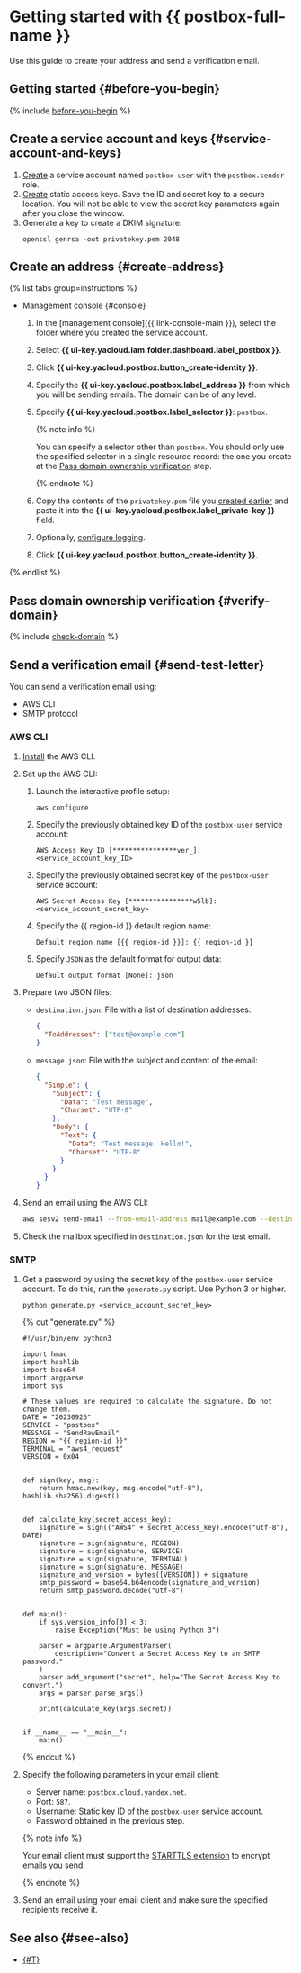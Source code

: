 # Getting started with {{ postbox-full-name }}

Use this guide to create your address and send a verification email.

## Getting started {#before-you-begin}

{% include [before-you-begin](../_tutorials/_tutorials_includes/before-you-begin.md) %}

## Create a service account and keys {#service-account-and-keys}

1. [Create](../iam/operations/sa/create.md) a service account named `postbox-user` with the `postbox.sender` role.
1. [Create](../iam/operations/sa/create-access-key.md) static access keys. Save the ID and secret key to a secure location. You will not be able to view the secret key parameters again after you close the window.
1. Generate a key to create a DKIM signature:
    ```
    openssl genrsa -out privatekey.pem 2048
    ```

## Create an address {#create-address}

{% list tabs group=instructions %}

- Management console {#console}

    1. In the [management console]({{ link-console-main }}), select the folder where you created the service account.
    1. Select **{{ ui-key.yacloud.iam.folder.dashboard.label_postbox }}**.
    1. Click **{{ ui-key.yacloud.postbox.button_create-identity }}**.
    1. Specify the **{{ ui-key.yacloud.postbox.label_address }}** from which you will be sending emails. The domain can be of any level.
    1. Specify **{{ ui-key.yacloud.postbox.label_selector }}**: `postbox`.

        {% note info %}

        You can specify a selector other than `postbox`. You should only use the specified selector in a single resource record: the one you create at the [Pass domain ownership verification](#verify-domain) step.

        {% endnote %}

    1. Copy the contents of the `privatekey.pem` file you [created earlier](#service-account-and-keys) and paste it into the **{{ ui-key.yacloud.postbox.label_private-key }}** field.
    1. Optionally, [configure logging](operations/logs-write.md).
    1. Click **{{ ui-key.yacloud.postbox.button_create-identity }}**.

{% endlist %}

## Pass domain ownership verification {#verify-domain}

{% include [check-domain](../_includes/postbox/check-domain.md) %}

## Send a verification email {#send-test-letter}

You can send a verification email using:
* AWS CLI
* SMTP protocol

### AWS CLI

1. [Install](https://docs.aws.amazon.com/cli/latest/userguide/getting-started-install.html) the AWS CLI.
1. Set up the AWS CLI:
    1. Launch the interactive profile setup:
        ```
        aws configure
        ```
    1. Specify the previously obtained key ID of the `postbox-user` service account:
        ```
        AWS Access Key ID [****************ver_]: <service_account_key_ID>
        ```
    1. Specify the previously obtained secret key of the `postbox-user` service account:
        ```
        AWS Secret Access Key [****************w5lb]: <service_account_secret_key>
        ```
    1. Specify the {{ region-id }} default region name:
        ```
        Default region name [{{ region-id }}]: {{ region-id }}
        ```
    1. Specify `JSON` as the default format for output data:
        ```
        Default output format [None]: json
        ```

1. Prepare two JSON files:

    * `destination.json`: File with a list of destination addresses:

        ```json
        {
          "ToAddresses": ["test@example.com"]
        }
        ```

     * `message.json`: File with the subject and content of the email:

        ```json
        {
          "Simple": {
            "Subject": {
              "Data": "Test message",
              "Charset": "UTF-8"
            },
            "Body": {
              "Text": {
                "Data": "Test message. Hello!",
                "Charset": "UTF-8"
              }
            }
          }
        }
        ```

1. Send an email using the AWS CLI:

    ```bash
    aws sesv2 send-email --from-email-address mail@example.com --destination file://destination.json --content file://message.json --endpoint-url {{ postbox-endpoint }}
    ```

1. Check the mailbox specified in `destination.json` for the test email.

### SMTP

1. Get a password by using the secret key of the `postbox-user` service account. To do this, run the `generate.py` script. Use Python 3 or higher.
    ```
    python generate.py <service_account_secret_key>
    ```

    {% cut "generate.py" %}

    ```
    #!/usr/bin/env python3

    import hmac
    import hashlib
    import base64
    import argparse
    import sys

    # These values are required to calculate the signature. Do not change them.
    DATE = "20230926"
    SERVICE = "postbox"
    MESSAGE = "SendRawEmail"
    REGION = "{{ region-id }}"
    TERMINAL = "aws4_request"
    VERSION = 0x04


    def sign(key, msg):
        return hmac.new(key, msg.encode("utf-8"), hashlib.sha256).digest()


    def calculate_key(secret_access_key):
        signature = sign(("AWS4" + secret_access_key).encode("utf-8"), DATE)
        signature = sign(signature, REGION)
        signature = sign(signature, SERVICE)
        signature = sign(signature, TERMINAL)
        signature = sign(signature, MESSAGE)
        signature_and_version = bytes([VERSION]) + signature
        smtp_password = base64.b64encode(signature_and_version)
        return smtp_password.decode("utf-8")


    def main():
        if sys.version_info[0] < 3:
            raise Exception("Must be using Python 3")

        parser = argparse.ArgumentParser(
            description="Convert a Secret Access Key to an SMTP password."
        )
        parser.add_argument("secret", help="The Secret Access Key to convert.")
        args = parser.parse_args()

        print(calculate_key(args.secret))


    if __name__ == "__main__":
        main()
    ```

    {% endcut %}

1. Specify the following parameters in your email client:
    * Server name: `postbox.cloud.yandex.net`.
    * Port: `587`.
    * Username: Static key ID of the `postbox-user` service account.
    * Password obtained in the previous step.

    {% note info %}

    Your email client must support the [STARTTLS extension](https://en.wikipedia.org/wiki/Opportunistic_TLS) to encrypt emails you send.

    {% endnote %}

1. Send an email using your email client and make sure the specified recipients receive it.

## See also {#see-also}

* [{#T}](concepts/notification.md)
